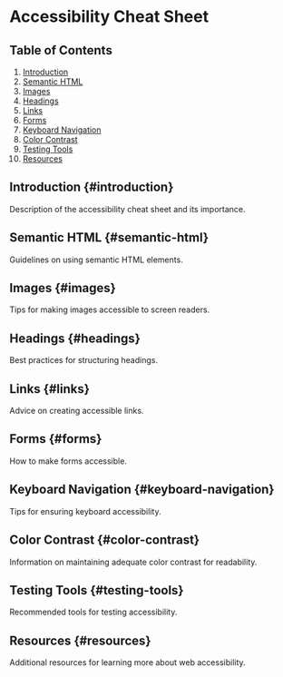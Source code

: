 # Accessibility Cheat Sheet

## Table of Contents
1. [Introduction](#introduction)
2. [Semantic HTML](#semantic-html)
3. [Images](#images)
4. [Headings](#headings)
5. [Links](#links)
6. [Forms](#forms)
7. [Keyboard Navigation](#keyboard-navigation)
8. [Color Contrast](#color-contrast)
9. [Testing Tools](#testing-tools)
10. [Resources](#resources)

## Introduction {#introduction}
Description of the accessibility cheat sheet and its importance.

## Semantic HTML {#semantic-html}
Guidelines on using semantic HTML elements.

## Images {#images}
Tips for making images accessible to screen readers.

## Headings {#headings}
Best practices for structuring headings.

## Links {#links}
Advice on creating accessible links.

## Forms {#forms}
How to make forms accessible.

## Keyboard Navigation {#keyboard-navigation}
Tips for ensuring keyboard accessibility.

## Color Contrast {#color-contrast}
Information on maintaining adequate color contrast for readability.

## Testing Tools {#testing-tools}
Recommended tools for testing accessibility.

## Resources {#resources}
Additional resources for learning more about web accessibility.
